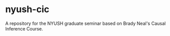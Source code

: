 # nyush-cic
A repository for the NYUSH graduate seminar based on Brady Neal's Causal Inference Course.
